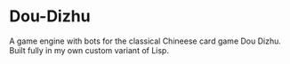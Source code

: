 # Dou-Dizhu
A game engine with bots for the classical Chineese card game Dou Dizhu. Built fully in my own custom variant of Lisp.
